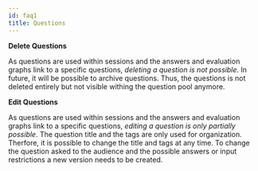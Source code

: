 ```yaml
---
id: faq1
title: Questions
---
```


**Delete Questions**

As questions are used within sessions and the answers and evaluation graphs link to a specific questions, _deleting a question is not possible_. In future, it will be possible to archive questions. Thus, the questions is not deleted entirely but not visible withing the question pool anymore.

**Edit Questions**

As questions are used within sessions and the answers and evaluation graphs link to a specific questions, _editing a question is only partially possible_. The question title and the tags are only used for organization. Therfore, it is possible to change the title and tags at any time. To change the question asked to the audience and the possible answers or input restrictions a new version needs to be created.
